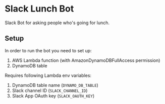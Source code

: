 # Slack Lunch Bot
Slack Bot for asking people who's going for lunch.
## Setup
In order to run the bot you need to set up:

1. AWS Lambda function (with AmazonDynamoDBFullAccess permission)
2. DynamoDB table

Requires following Lambda env variables:

1. DynamoDB table name (`DYNAMO_DB_TABLE`)
2. Slack channel ID (`SLACK_CHANNEL_ID`)
3. Slack App OAuth key (`SLACK_OAUTH_KEY`)


